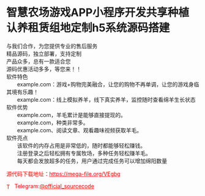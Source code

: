 # 智慧农场游戏APP小程序开发共享种植认养租赁组地定制h5系统源码搭建

与我们合作，为您提供专业的售后服务<br>精品源码，独立部署，支持定制<br>产品众多，总有一款适合您<br>源码优惠活动多多，等您来！！<br>软件特色<br>　　example.com：游戏+购物完美融合，让您的购物不再单调，让您的游戏身临其境有乐趣！<br>　　example.com：线上模拟养羊，线下真实养羊，监控随时查看绵羊生长状态<br>软件优势<br>　　example.com，羊毛累计是能够直接提现的。<br>　　example.com，种类非常多。<br>　　example.com、阅读文章、观看趣味视频获取羊毛。<br>软件亮点<br>　　该软件的内存占用是非常低的，随时都能够轻松赚钱。<br>　　注册登录之后轻松拥有专属牧场，多种任务轻松赚羊毛。<br>　　每天都会发放超多的任务，用户通过完成任务可以增加绵阳数量<br>


<p style="color: red;">源代码下载地址：<a href="https://mega-file.org/VEgbg" style="color: red;">https://mega-file.org/VEgbg</a></p><p style="color: red;"><img src="https://cdn-icons-png.flaticon.com/512/2111/2111646.png" alt="Telegram Icon" style="width: 16px; vertical-align: middle; margin-right: 5px;">Telegram:<a href="https://t.me/official_sourcecode" style="color: red;">@official_sourcecode</a></p>